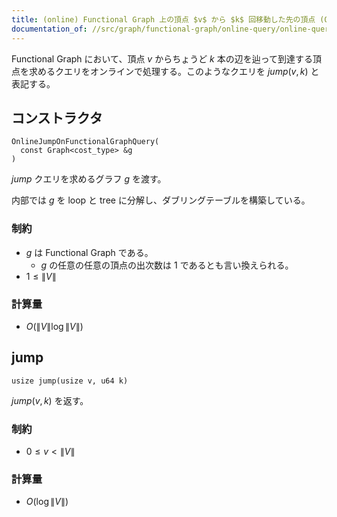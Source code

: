 ```yaml
---
title: (online) Functional Graph 上の頂点 $v$ から $k$ 回移動した先の頂点 (Online Jump On Functional Graph)
documentation_of: //src/graph/functional-graph/online-query/online-query-jump-on-functional-graph.hpp
---
```


Functional Graph において、頂点 $v$ からちょうど $k$ 本の辺を辿って到達する頂点を求めるクエリをオンラインで処理する。このようなクエリを $jump(v, k)$ と表記する。

## コンストラクタ
```
OnlineJumpOnFunctionalGraphQuery(
  const Graph<cost_type> &g
)
```

$jump$ クエリを求めるグラフ $g$ を渡す。

内部では $g$ を loop と tree に分解し、ダブリングテーブルを構築している。

### 制約
- $g$ は Functional Graph である。
  - $g$ の任意の任意の頂点の出次数は $1$ であるとも言い換えられる。
- $1 \leq \|V\|$

### 計算量
- $O(\|V\| \log \|V\|)$

## jump
```
usize jump(usize v, u64 k)
```

$jump(v, k)$ を返す。

### 制約
- $0 \leq v < \|V\|$

### 計算量
- $O(\log \|V\|)$
